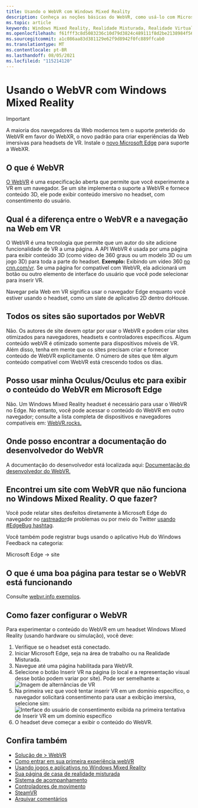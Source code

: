 ```yaml
---
title: Usando o WebVR com Windows Mixed Reality
description: Conheça as noções básicas do WebVR, como usá-lo com Microsoft Edge headsets Windows Mixed Reality e problemas comuns de solução de problemas.
ms.topic: article
keywords: Windows Mixed Reality, Realidade Misturada, Realidade Virtual, VR, MR, WebVR, Edge, Microsoft Edge, navegação na Web
ms.openlocfilehash: f61fff3c8d5083236c10d79d3824c489111f8d2be2138984f5613f295849bdf2
ms.sourcegitcommit: a1c086aa83d381129e62f9d8942f0fc889ffcab0
ms.translationtype: MT
ms.contentlocale: pt-BR
ms.lasthandoff: 08/05/2021
ms.locfileid: "115214120"
---
```

# <a name="using-webvr-with-windows-mixed-reality"></a>Usando o WebVR com Windows Mixed Reality

>[!IMPORTANT]
>A maioria dos navegadores da Web modernos tem o suporte preterido do WebVR em favor do WebXR, o novo padrão para criar experiências da Web imersivas para headsets de VR. Instale o [novo Microsoft Edge](using-microsoft-edge.md) para suporte a WebXR.

## <a name="what-is-webvr"></a>O que é WebVR

[O WebVR](https://webvr.info) é uma especificação aberta que permite que você experimente a VR em um navegador. Se um site implementa o suporte a WebVR e fornece conteúdo 3D, ele pode exibir conteúdo imersivo no headset, com consentimento do usuário.

## <a name="what-is-the-difference-between-webvr-and-browsing-the-web-in-vr"></a>Qual é a diferença entre o WebVR e a navegação na Web em VR

O WebVR é uma tecnologia que permite que um autor do site adicione funcionalidade de VR a uma página. A API WebVR é usada por uma página para exibir conteúdo 3D (como vídeo de 360 graus ou um modelo 3D ou um jogo 3D) para toda a parte do headset. **Exemplo:** Exibindo um vídeo 360 [no cnn.com/vr](http://cnn.com/vr). Se uma página for compatível com WebVR, ela adicionará um botão ou outro elemento de interface do usuário que você pode selecionar para inserir VR.

Navegar pela Web em VR significa usar o navegador Edge enquanto você estiver usando o headset, como um slate de aplicativo 2D dentro doHouse.

## <a name="do-all-websites-support-webvr"></a>Todos os sites são suportados por WebVR

Não. Os autores de site devem optar por usar o WebVR e podem criar sites otimizados para navegadores, headsets e controladores específicos. Algum conteúdo webVR é otimizado somente para dispositivos móveis de VR. Além disso, tenha em mente que os sites precisam criar e fornecer conteúdo de WebVR explicitamente. O número de sites que têm algum conteúdo compatível com WebVR está crescendo todos os dias.

## <a name="can-i-use-my-viveoculus-etc-to-view-webvr-content-in-microsoft-edge"></a>Posso usar minha Oculus/Oculus etc para exibir o conteúdo do WebVR em Microsoft Edge

Não. Um Windows Mixed Reality headset é necessário para usar o WebVR no Edge. No entanto, você pode acessar o conteúdo do WebVR em outro navegador; consulte a lista completa de dispositivos e navegadores compatíveis em: [WebVR.rocks.](http://webvr.rocks/)

## <a name="where-can-i-find-the-webvr-developer-documentation"></a>Onde posso encontrar a documentação do desenvolvedor do WebVR

A documentação do desenvolvedor está localizada aqui: [Documentação do desenvolvedor do WebVR.](/microsoft-edge/webvr/)

## <a name="ive-found-a-website-with-webvr-that-doesnt-work-in-windows-mixed-reality-what-do-i-do"></a>Encontrei um site com WebVR que não funciona no Windows Mixed Reality. O que fazer?

Você pode relatar sites desfeitos diretamente à Microsoft Edge do navegador no [rastreador](https://developer.microsoft.com/en-us/microsoft-edge/platform/issues/)de problemas ou por meio do Twitter [usando #EdgeBug hashtag](https://blogs.windows.com/msedgedev/2016/08/11/edgebug-twitter/).

Você também pode registrar bugs usando o aplicativo Hub do Windows Feedback na categoria:

Microsoft Edge -> site

## <a name="what-is-a-good-page-to-test-if-webvr-is-working"></a>O que é uma boa página para testar se o WebVR está funcionando

Consulte [webvr.info exemplos](http://webvr.info/samples/XX-vr-controllers.html).

## <a name="how-do-i-set-up-webvr"></a>Como fazer configurar o WebVR

Para experimentar o conteúdo do WebVR em um headset Windows Mixed Reality (usando hardware ou simulação), você deve:

1. Verifique se o headset está conectado.
2. Iniciar Microsoft Edge, seja na área de trabalho ou na Realidade Misturada.
3. Navegue até uma página habilitada para WebVR.
4. Selecione o botão Inserir VR na página (o local e a representação visual desse botão podem variar por site). Pode ser semelhante a:\
   ![Imagem de alternâncias de VR](images/75px-enter-vr.png)
5. Na primeira vez que você tentar inserir VR em um domínio específico, o navegador solicitará consentimento para usar a exibição imersiva, selecione sim: ![Interface do usuário de consentimento exibida na primeira tentativa de Inserir VR em um domínio específico](images/1053px-Webvr-consent-ui.png)
6. O headset deve começar a exibir o conteúdo do WebVR.

## <a name="see-also"></a>Confira também

* [Solução de > WebVR](webvr-questions.md)
* [Como entrar em sua primeira experiência webVR](using-games-and-apps-in-windows-mixed-reality.md#how-to-get-into-your-first-webvr-experience)
* [Usando jogos e aplicativos no Windows Mixed Reality](using-games-and-apps-in-windows-mixed-reality.md)
* [Sua página de casa de realidade misturada](your-mixed-reality-home.md)
* [Sistema de acompanhamento](tracking-system.md)
* [Controladores de movimento](controllers-in-wmr.md)
* [SteamVR](using-steamvr-with-windows-mixed-reality.md)
* [Arquivar comentários](filing-feedback.md)